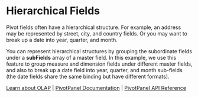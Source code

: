 Hierarchical Fields
===================

Pivot fields often have a hierarchical structure. For example, an address may be represented
by street, city, and country fields. Or you may want to break up a date into year, quarter,
and month.

You can represent hierarchical structures by grouping the subordinate fields under a **subFields**
array of a master field. In this example, we use this feature to group measure and dimension
fields under different master fields, and also to break up a date field into year, quarter,
and month sub-fields (the date fields share the same binding but have different formats).

[Learn about OLAP](https://www.grapecity.com/wijmo-olap) | [PivotPanel Documentation](https://www.grapecity.com/wijmo/docs/Topics/OLAP/Pivot-Panel) | [PivotPanel API Reference](https://www.grapecity.com/wijmo/api/classes/wijmo_olap.pivotpanel.html)